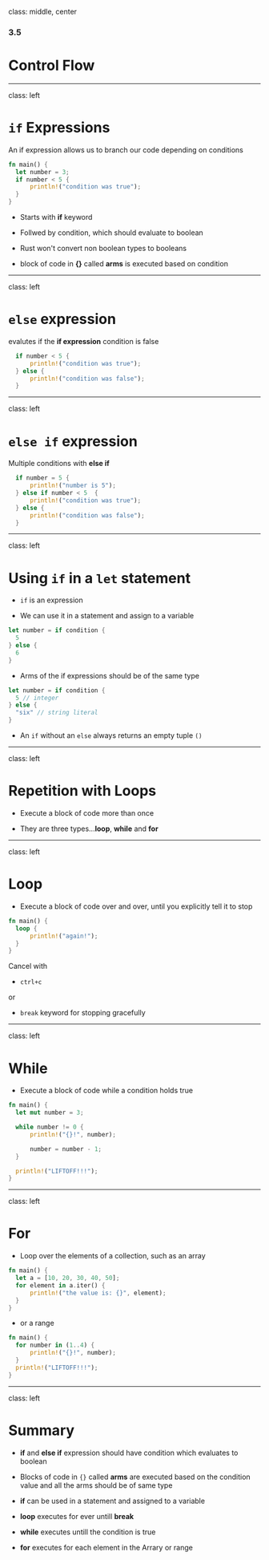 
class: middle, center

### 3.5

# Control Flow

---
class: left

# `if` Expressions

An if expression allows us to branch our code depending on conditions

```rust
fn main() {
  let number = 3;
  if number < 5 {
      println!("condition was true");
  }
}
```

* Starts with **if** keyword

* Follwed by condition, which should evaluate to boolean

* Rust won't convert non boolean types to booleans

* block of code in **{}** called **arms** is executed based on condition

---
class: left

# `else` expression

evalutes if the **if expression** condition is false

```rust
  if number < 5 {
      println!("condition was true");
  } else {
      println!("condition was false");
  }
```

---
class: left

# `else if` expression

Multiple conditions with **else if**

```rust
  if number = 5 {
      println!("number is 5");
  } else if number < 5  {
      println!("condition was true");
  } else {
      println!("condition was false");
  }
```

---
class: left

# Using `if` in a `let` statement

* `if` is an expression

* We can use it in a statement and assign to a variable

```rust
let number = if condition {
  5 
} else {
  6 
} 
```

* Arms of the if expressions should be of the same type

```rust
let number = if condition {
  5 // integer
} else {
  "six" // string literal 
}
```

* An `if` without an `else` always returns an empty tuple `()`

---
class: left

# Repetition with Loops

* Execute a block of code more than once

* They are three types...**loop**, **while** and **for**

---
class: left

# Loop

* Execute a block of code over and over, until you explicitly tell it to stop

```rust
fn main() {
  loop {
      println!("again!");
  }
}
```

Cancel with 

  * `ctrl+c` 
  
  or 

  * `break` keyword for stopping gracefully

---
class: left

# While

* Execute a block of code while a condition holds true

```rust
fn main() {
  let mut number = 3;

  while number != 0 {
      println!("{}!", number);

      number = number - 1;
  }

  println!("LIFTOFF!!!");
}
```

---
class: left

# For

* Loop over the elements of a collection, such as an array

```rust
fn main() {
  let a = [10, 20, 30, 40, 50];
  for element in a.iter() {
      println!("the value is: {}", element);
  }
}
```

* or a range

```rust
fn main() {
  for number in (1..4) {
      println!("{}!", number);
  }
  println!("LIFTOFF!!!");
}
```

---
class: left

# Summary

* **if** and **else if** expression should have condition which evaluates to 
  boolean

* Blocks of code in `{}` called **arms** are executed based on the condition 
  value and all the arms should be of same type

* **if** can be used in a statement and assigned to a variable

* **loop** executes for ever untill **break**

* **while** executes untill the condition is true

* **for** executes for each element in the Arrary or range
